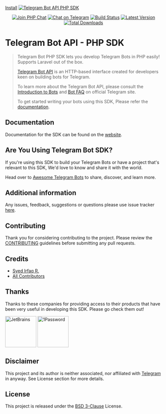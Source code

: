 <a href="https://irazasyed.github.io/telegram-bot-sdk/">Install</a>
[![Telegram Bot API PHP SDK](https://user-images.githubusercontent.com/1915268/75023827-7879f780-54be-11ea-98c1-436a14e7e633.png)][link-repo]

<p align="center">
<a href="https://phpchat.co"><img src="https://img.shields.io/badge/Slack-PHP%20Chat-5c6aaa.svg?logo=slack&labelColor=4A154B&style=for-the-badge" alt="Join PHP Chat"/></a>
<a href="https://t.me/PHPChatCo"><img src="https://img.shields.io/badge/Chat-on%20Telegram-2CA5E0.svg?logo=telegram&style=for-the-badge" alt="Chat on Telegram"/></a>
<a href="https://github.com/irazasyed/telegram-bot-sdk/actions"><img src="https://img.shields.io/github/workflow/status/irazasyed/telegram-bot-sdk/CI.svg?style=for-the-badge" alt="Build Status"/></a>
<a href="https://github.com/irazasyed/telegram-bot-sdk/releases"><img src="https://img.shields.io/github/release/irazasyed/telegram-bot-sdk.svg?style=for-the-badge" alt="Latest Version"/></a>
<a href="https://packagist.org/packages/irazasyed/telegram-bot-sdk"><img src="https://img.shields.io/packagist/dt/irazasyed/telegram-bot-sdk.svg?style=for-the-badge" alt="Total Downloads"/></a>
</p>

Telegram Bot API - PHP SDK
==========================

> Telegram Bot PHP SDK lets you develop Telegram Bots in PHP easily! Supports Laravel out of the box.
>
> [Telegram Bot API][link-telegram-bot-api] is an HTTP-based interface created for developers keen on building bots for Telegram.
> 
> To learn more about the Telegram Bot API, please consult the [Introduction to Bots][link-telegram-bot-api] and [Bot FAQ](https://core.telegram.org/bots/faq) on official Telegram site.
>
> To get started writing your bots using this SDK, Please refer the [documentation][link-docs].

## Documentation

Documentation for the SDK can be found on the [website][link-docs].

## Are You Using Telegram Bot SDK?

If you're using this SDK to build your Telegram Bots or have a project that's relevant to this SDK, We'd love to know and share it with the world.

Head over to [Awesome Telegram Bots][link-awesome-telegram-bots] to share, discover, and learn more.

## Additional information

Any issues, feedback, suggestions or questions please use issue tracker [here][link-issues].

## Contributing

Thank you for considering contributing to the project. Please review the [CONTRIBUTING](https://telegram-bot-sdk.readme.io/docs/contributing) guidelines before submitting any pull requests.

## Credits

- [Syed Irfaq R.][link-author]
- [All Contributors][link-contributors]

## Thanks

Thanks to these companies for providing access to their products that have been very useful in developing this SDK. Please go check them out!

<a href="https://www.jetbrains.com/?from=telegram-bot-sdk"><img src="https://user-images.githubusercontent.com/1915268/74379552-06464a80-4e0e-11ea-9dfa-2b4f17d6f184.png" alt="JetBrains" width="100"/></a>
<a href="https://1password.com/?utm_source=telegram-bot-sdk"><img src="https://user-images.githubusercontent.com/1915268/80118353-e79ac780-85a5-11ea-9447-6be9090ca8de.png" alt="1Password" width="100"></a>

## Disclaimer

This project and its author is neither associated, nor affiliated with [Telegram](https://telegram.org/) in anyway.
See License section for more details.

## License

This project is released under the [BSD 3-Clause][link-license] License.

[link-author]: https://github.com/irazasyed
[link-repo]: https://github.com/irazasyed/telegram-bot-sdk
[link-issues]: https://github.com/irazasyed/telegram-bot-sdk/issues
[link-contributors]: https://github.com/irazasyed/telegram-bot-sdk/contributors
[link-docs]: https://telegram-bot-sdk.readme.io/docs
[link-license]: https://github.com/irazasyed/telegram-bot-sdk/blob/master/LICENSE
[link-sdk-users]: https://github.com/irazasyed/telegram-bot-sdk/wiki/Who's-Using-Telegram-Bot-SDK%3F
[link-jetbrains]: https://www.jetbrains.com/?from=telegram-bot-sdk
[link-telegram-bot-api]: https://core.telegram.org/bots
[link-awesome-telegram-bots]: https://github.com/telegram-bot-sdk/awesome-telegram-bots
